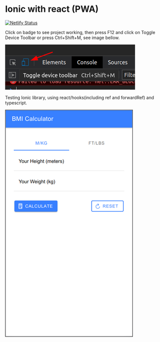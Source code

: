 # Ionic with react (PWA)
[![Netlify Status](https://api.netlify.com/api/v1/badges/afd2f2a8-7f85-475c-8237-2fd7da5f8dd7/deploy-status)](https://ionic-react-hooks.netlify.app/)

Click on badge to see project working, then press F12 and click on Toggle Device Toolbar or press Ctrl+Shift+M, see image bellow.

![Device Toolbar](/assets/device_toolbar.png)

Testing Ionic library, using react/hooks(including ref and forwardRef) and typescript.

![Device Toolbar](/assets/BMI_calculator.png)
